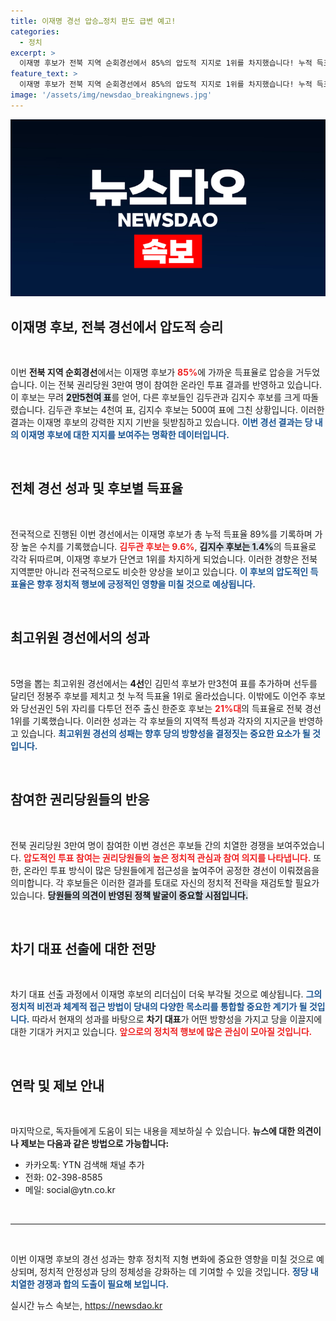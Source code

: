 ```yaml
---
title: 이재명 경선 압승…정치 판도 급변 예고!
categories:
  - 정치
excerpt: >
  이재명 후보가 전북 지역 순회경선에서 85%의 압도적 지지로 1위를 차지했습니다! 누적 득표율 89%로 경쟁자를 크게 따돌린 그는 차기 대표 선출에 한 발짝 더 다가갔습니다.
feature_text: >
  이재명 후보가 전북 지역 순회경선에서 85%의 압도적 지지로 1위를 차지했습니다! 누적 득표율 89%로 경쟁자를 크게 따돌린 그는 차기 대표 선출에 한 발짝 더 다가갔습니다.
image: '/assets/img/newsdao_breakingnews.jpg'
---
```


<p><img src="/assets/img/newsdao_breakingnews.jpg" alt="ranknews 속보" /></p>

<h2 data-ke-size="size26">이재명 후보, 전북 경선에서 압도적 승리</h2>

<p data-ke-size="size16">&nbsp;</p>

<p>이번 <b>전북 지역 순회경선</b>에서는 이재명 후보가 <b><span style="color: #ee2323;">85%</b></span>에 가까운 득표율로 압승을 거두었습니다. 이는 전북 권리당원 3만여 명이 참여한 온라인 투표 결과를 반영하고 있습니다. 이 후보는 무려 <b><span style="background-color: #21538527;">2만5천여 표</b></span>를 얻어, 다른 후보들인 김두관과 김지수 후보를 크게 따돌렸습니다. 김두관 후보는 4천여 표, 김지수 후보는 500여 표에 그친 상황입니다. 이러한 결과는 이재명 후보의 강력한 지지 기반을 뒷받침하고 있습니다. <b><span style="color: #1a5490;">이번 경선 결과는 당 내의 이재명 후보에 대한 지지를 보여주는 명확한 데이터입니다.</span></b></p></p>

<p data-ke-size="size16">&nbsp;</p>

<h2 data-ke-size="size26">전체 경선 성과 및 후보별 득표율</h2>

<p data-ke-size="size16">&nbsp;</p>

<p>전국적으로 진행된 이번 경선에서는 이재명 후보가 총 누적 득표율 89%를 기록하며 가장 높은 수치를 기록했습니다. <b><span style="color: #ee2323;">김두관 후보는 9.6%</b></span>, <b><span style="background-color: #21538527;">김지수 후보는 1.4%</b></span>의 득표율로 각각 뒤따르며, 이재명 후보가 단연코 1위를 차지하게 되었습니다. 이러한 경향은 전북 지역뿐만 아니라 전국적으로도 비슷한 양상을 보이고 있습니다. <b><span style="color: #1a5490;">이 후보의 압도적인 득표율은 향후 정치적 행보에 긍정적인 영향을 미칠 것으로 예상됩니다.</span></b></p></p>

<p data-ke-size="size16">&nbsp;</p>

<h2 data-ke-size="size26">최고위원 경선에서의 성과</h2>

<p data-ke-size="size16">&nbsp;</p>

<p>5명을 뽑는 최고위원 경선에서는 <b>4선</b>인 김민석 후보가 만3천여 표를 추가하며 선두를 달리던 정봉주 후보를 제치고 첫 누적 득표율 1위로 올라섰습니다. 이밖에도 이언주 후보와 당선권인 5위 자리를 다투던 전주 출신 한준호 후보는 <b><span style="color: #ee2323;">21%대</b></span>의 득표율로 전북 경선 1위를 기록했습니다. 이러한 성과는 각 후보들의 지역적 특성과 각자의 지지군을 반영하고 있습니다. <b><span style="color: #1a5490;">최고위원 경선의 성패는 향후 당의 방향성을 결정짓는 중요한 요소가 될 것입니다.</span></b></p></p>

<p data-ke-size="size16">&nbsp;</p>

<h2 data-ke-size="size26">참여한 권리당원들의 반응</h2>

<p data-ke-size="size16">&nbsp;</p>

<p>전북 권리당원 3만여 명이 참여한 이번 경선은 후보들 간의 치열한 경쟁을 보여주었습니다. <b><span style="color: #ee2323;">압도적인 투표 참여는 권리당원들의 높은 정치적 관심과 참여 의지를 나타냅니다.</span></b> 또한, 온라인 투표 방식이 많은 당원들에게 접근성을 높여주어 공정한 경선이 이뤄졌음을 의미합니다. 각 후보들은 이러한 결과를 토대로 자신의 정치적 전략을 재검토할 필요가 있습니다. <b><span style="background-color: #21538527;">당원들의 의견이 반영된 정책 발굴이 중요할 시점입니다.</span></b></p></p>

<p data-ke-size="size16">&nbsp;</p>

<h2 data-ke-size="size26">차기 대표 선출에 대한 전망</h2>

<p data-ke-size="size16">&nbsp;</p>

<p>차기 대표 선출 과정에서 이재명 후보의 리더십이 더욱 부각될 것으로 예상됩니다. <b><span style="color: #1a5490;">그의 정치적 비전과 체계적 접근 방법이 당내의 다양한 목소리를 통합할 중요한 계기가 될 것입니다.</span></b> 따라서 현재의 성과를 바탕으로 <b>차기 대표</b>가 어떤 방향성을 가지고 당을 이끌지에 대한 기대가 커지고 있습니다. <b><span style="color: #ee2323;">앞으로의 정치적 행보에 많은 관심이 모아질 것입니다.</span></b></p></p>

<p data-ke-size="size16">&nbsp;</p>

<h2 data-ke-size="size26">연락 및 제보 안내</h2>

<p data-ke-size="size16">&nbsp;</p>

<p>마지막으로, 독자들에게 도움이 되는 내용을 제보하실 수 있습니다. <b>뉴스에 대한 의견이나 제보는 다음과 같은 방법으로 가능합니다:</b></p>

<ul>
  <li>카카오톡: YTN 검색해 채널 추가</li>
  <li>전화: 02-398-8585</li>
  <li>메일: social@ytn.co.kr</li>
</ul>

<p data-ke-size="size16">&nbsp;</p>

<hr>

<p data-ke-size="size16">&nbsp;</p>

<p>이번 이재명 후보의 경선 성과는 향후 정치적 지형 변화에 중요한 영향을 미칠 것으로 예상되며, 정치적 안정성과 당의 정체성을 강화하는 데 기여할 수 있을 것입니다. <b><span style="color: #1a5490;">정당 내 치열한 경쟁과 합의 도출이 필요해 보입니다.</span></b></p>
실시간 뉴스 속보는, <a href="https://newsdao.kr" rel="dofollow">https://newsdao.kr</a>


